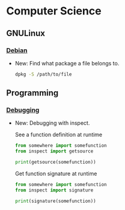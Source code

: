 # Computer Science

## GNULinux

### [Debian](debian.md)

* New: Find what package a file belongs to.

    ```bash
    dpkg -S /path/to/file
    ```
    

## Programming

### [Debugging](python_debugging.md)

* New: Debugging with inspect.

    See a function definition at runtime
    
    ```python
    from somewhere import somefunction
    from inspect import getsource
    
    print(getsource(somefunction))
    ```
    
    Get function signature at runtime
    
    ```python
    from somewhere import somefunction
    from inspect import signature
    
    print(signature(somefunction))
    ```